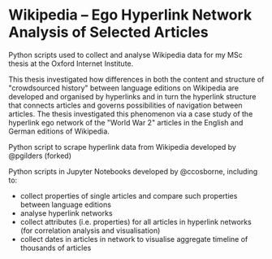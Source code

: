 # Wikipedia – Ego Hyperlink Network Analysis of Selected Articles

Python scripts used to collect and analyse Wikipedia data for my MSc thesis at the Oxford Internet Institute. 

This thesis investigated how differences in both the content and structure of "crowdsourced history" between language editions on Wikipedia are developed and organised by hyperlinks and in turn the hyperlink structure that connects articles and governs possibilities of navigation between articles. The thesis investigated this phenomenon via a case study of the hyperlink ego network of the "World War 2" articles in the English and German editions of Wikipedia.

Python script to scrape hyperlink data from Wikipedia developed by @pgilders (forked)

Python scripts in Jupyter Notebooks developed by @ccosborne, including to:

 - collect properties of single articles and compare such properties between language editions
 - analyse hyperlink networks
 - collect attributes (i.e. properties) for all articles in hyperlink networks (for correlation analysis and visualisation)
 - collect dates in articles in network to visualise aggregate timeline of thousands of articles
